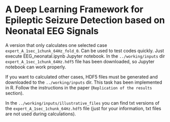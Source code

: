 # A Deep Learning Framework for Epileptic Seizure Detection based on Neonatal EEG Signals

A version that only calculates one selected case `expert_A_1sec_1chunk_64Hz_fold_0`. 
Can be used to test codes quickly. Just execute EEG_neonatal.ipynb Jupyter notebook. 
In the `../working/inputs` dir `expert_A_1sec_1chunk_64Hz.hdf5` file has been downloaded, so
Jupyter notebook can work properly.

If you want to calculated other cases, HDF5 files must be generated and downloaded to
the `../working/inputs` dir. This task has been implemented in R. Follow the instructions 
in the paper (`Replication of the results` section).

In the `../working/inputs/illustrative_files` you can find txt versions of the 
`expert_A_1sec_1chunk_64Hz.hdf5` file (just for your information, txt files are not 
used during calculations).

